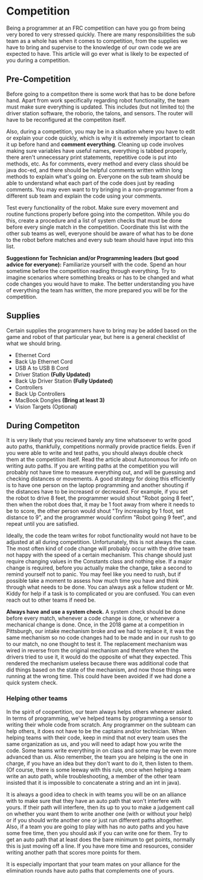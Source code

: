 # Competition

Being a programmer at an FRC competition can have you go from being very bored to very stressed quickly. There are many responsibilities the sub team as a whole has when it comes to competition, from the supplies we have to bring and supervise to the knowledge of our own code we are expected to have. This article will go ever what is likely to be expected of you during a competition. 


## Pre-Competition 

Before going to a competiton there is some work that has to be done before hand. Apart from work specifically regarding robot functionality, the team must make sure everything is updated. This includes (but not limited to) the driver station software, the roborio, the talons, and sensors. The router will have to be reconfigured at the competiton itself. 

Also, during a competition, you may be in a situation where you have to edit or explain your code quickly, which is why it is extremely important to clean it up before hand and **comment everything**. Cleaning up code involves making sure variables have useful names, everything is tabbed properly, there aren't unnecessary print statements, repetitive code is put into methods, etc. As for comments, every method and every class should be java doc-ed, and there should be helpful comments written within long methods to explain what's going on. Everyone on the sub team should be able to understand what each part of the code does just by reading comments. You may even want to try bringing in a non-programmer from a different sub team and explain the code using your comments. 

Test every functionality of the robot. Make sure every movement and routine functions properly before going into the competiton. While you do this, create a procedure and a list of system checks that must be done before every single match in the competition. Coordinate this list with the other sub teams as well, everyone should be aware of what has to be done to the robot before matches and every sub team should have input into this list. 

**Suggestionn for Technician and/or Programming leaders (but good advice for everyone):** Familiarize yourself with the code. Spend an hour sometime before the competition reading through everything. Try to imagine scenarios where something breaks or has to be changed and what code changes you would have to make. The better understanding you have of everything the team has written, the more prepared you will be for the competition. 

## Supplies

Certain supplies the programmers have to bring may be added based on the game and robot of that particular year, but here is a general checklist of what we should bring.

* Ethernet Cord
* Back Up Ethernet Cord
* USB A to USB B Cord
* Driver Station **(Fully Updated)**
* Back Up Driver Station **(Fully Updated)**
* Controllers
* Back Up Controllers
* MacBook Dongles **(Bring at least 3)**
* Vision Targets (Optional)

## During Competiton

It is very likely that you recieved barely any time whatsoever to write good auto paths, thankfully, competitions normally provide practice fields. Even if you were able to write and test paths, you should always double check them at the competition itself. Read the article about Autonomous for info on writing auto paths. If you are writing paths at the competition you will probably not have time to measure everything out, and will be guessing and checking distances or movements. A good strategy for doing this efficiently is to have one person on the laptop programming and another shouting if the distances have to be increased or decreased. For example, if you set the robot to drive 8 feet, the programmer would shout "Robot going 8 feet", then when the robot does that, it may be 1 foot away from where it needs to be to score, the other person would shout "Try increasing by 1 foot, set distance to 9", and the programmer would confirm "Robot going 9 feet", and repeat until you are satisfied. 

Ideally, the code the team writes for robot functionality would not have to be adjusted at all during competition. Unfortunately, this is not always the case. The most often kind of code change will probably occur with the drive team not happy with the speed of a certain mechanism. This change should just require changing values in the Constants class and nothing else. If a major change is required, before you actually make the change, take a second to remind yourself not to panic. You may feel like you need to rush, but if possible take a moment to assess how much time you have and think through what needs to be done. You can always ask a fellow student or Mr. Kiddy for help if a task is to complicated or you are confused. You can even reach out to other teams if need be. 

**Always have and use a system check.** A system check should be done before every match, whenever a code change is done, or whenever a mechanical change is done. Once, in the 2018 game at a competition in Pittsburgh, our intake mechanism broke and we had to replace it, it was the same mechanism so no code changes had to be made and in our rush to go to our match, no one thought to test it. The replacement mechanism was wired in reverse from the original mechanism and therefore when the drivers tried to use it, it would do the opposite of what they expected. This rendered the mechanism useless because there was additional code that did things based on the state of the mechanism, and now those things were running at the wrong time. This could have been avoided if we had done a quick system check. 

### Helping other teams

In the spirit of coopertition, our team always helps others whenever asked. In terms of programming, we've helped teams by programming a sensor to writing their whole code from scratch. Any programmer on the subteam can help others, it does not have to be the captains and/or technician. When helping teams with their code, keep in mind that not every team uses the same organization as us, and you will need to adapt how you write the code. Some teams write everything in on class and some may be even more advanced than us. Also remember, the team you are helping is the one in charge, if you have an idea but they don't want to do it, then listen to them. (Of course, there is some leeway with this rule, once when helping a team write an auto path, while troubleshooting, a member of the other team insisted that it is impossible to concatenate a string and an int in java).

It is always a good idea to check in with teams you will be on an alliance with to make sure that they have an auto path that won't interfere with yours. If their path will interfere, then its up to you to make a judgement call on whether you want them to write another one (with or without your help) or if you should write another one or just run different paths altogether. Also, if a team you are going to play with has no auto paths and you have some free time, then you should ask if you can write one for them. Try to get an auto path that at least does the bare minimum to get points, normally this is just moving off a line. If you have more time and resources, consider writing another path that scores more points for them. 

It is especially important that your team mates on your alliance for the elimination rounds have auto paths that complements one of yours.